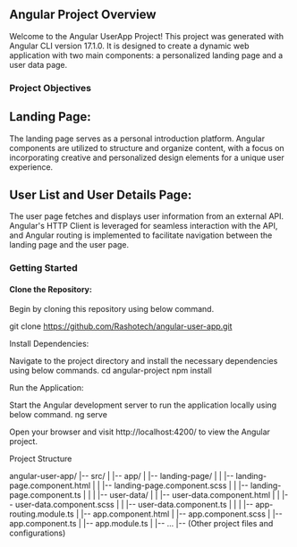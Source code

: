 ## Angular Project Overview
Welcome to the Angular UserApp Project! This project was generated with Angular CLI version 17.1.0. It is designed to create a dynamic web application with two main components: a personalized landing page and a user data page.

### Project Objectives

## Landing Page:

The landing page serves as a personal introduction platform. Angular components are utilized to structure and organize content, with a focus on incorporating creative and personalized design elements for a unique user experience.

## User List and User Details Page:

The user page fetches and displays user information from an external API. Angular's HTTP Client is leveraged for seamless interaction with the API, and Angular routing is implemented to facilitate navigation between the landing page and the user page.


### Getting Started

#### Clone the Repository:

Begin by cloning this repository using below command.

git clone https://github.com/Rashotech/angular-user-app.git

Install Dependencies:

Navigate to the project directory and install the necessary dependencies using below commands.
cd angular-project
npm install

Run the Application:

Start the Angular development server to run the application locally using below command.
ng serve

Open your browser and visit http://localhost:4200/ to view the Angular project.

Project Structure

angular-user-app/
|-- src/
|   |-- app/
|       |-- landing-page/
|       |   |-- landing-page.component.html
|       |   |-- landing-page.component.scss
|       |   |-- landing-page.component.ts
|       |
|       |-- user-data/
|       |   |-- user-data.component.html
|       |   |-- user-data.component.scss
|       |   |-- user-data.component.ts
|       |
|       |-- app-routing.module.ts
|       |-- app.component.html
|       |-- app.component.scss
|       |-- app.component.ts
|       |-- app.module.ts
|
|-- ...
|-- (Other project files and configurations)